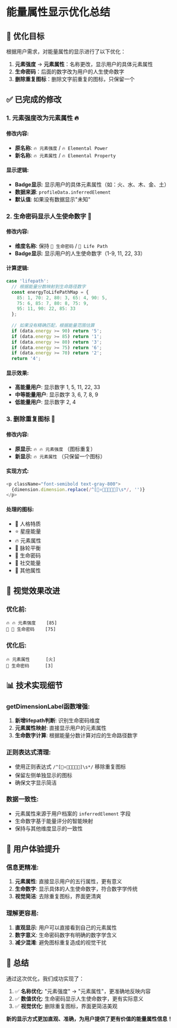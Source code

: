 # 能量属性显示优化总结

## 🎯 优化目标

根据用户需求，对能量属性的显示进行了以下优化：

1. **元素强度** → **元素属性**：名称更改，显示用户的具体元素属性
2. **生命密码**：后面的数字改为用户的人生使命数字
3. **删除重复图标**：删除文字前重复的图标，只保留一个

## ✅ 已完成的修改

### 1. **元素强度改为元素属性** 🔥

#### **修改内容**:
- **原名称**: `🔥 元素强度` / `🔥 Elemental Power`
- **新名称**: `🔥 元素属性` / `🔥 Elemental Property`

#### **显示逻辑**:
- **Badge显示**: 显示用户的具体元素属性（如：火、水、木、金、土）
- **数据来源**: `profileData.inferredElement`
- **默认值**: 如果没有数据显示"未知"

### 2. **生命密码显示人生使命数字** 🔢

#### **修改内容**:
- **维度名称**: 保持 `🔢 生命密码` / `🔢 Life Path`
- **Badge显示**: 显示用户的人生使命数字（1-9, 11, 22, 33）

#### **计算逻辑**:
```javascript
case 'lifepath':
  // 根据能量分数映射到生命路径数字
  const energyToLifePathMap = {
    85: 1, 70: 2, 80: 3, 65: 4, 90: 5, 
    75: 6, 85: 7, 80: 8, 75: 9,
    95: 11, 90: 22, 85: 33
  };
  
  // 如果没有精确匹配，根据能量范围估算
  if (data.energy >= 90) return '5';
  if (data.energy >= 85) return '1';
  if (data.energy >= 80) return '3';
  if (data.energy >= 75) return '6';
  if (data.energy >= 70) return '2';
  return '4';
```

#### **显示效果**:
- **高能量用户**: 显示数字 1, 5, 11, 22, 33
- **中等能量用户**: 显示数字 3, 6, 7, 8, 9
- **低能量用户**: 显示数字 2, 4

### 3. **删除重复图标** 🎨

#### **修改内容**:
- **原显示**: `🔥 🔥 元素强度` （图标重复）
- **新显示**: `🔥 元素属性` （只保留一个图标）

#### **实现方式**:
```javascript
<p className="font-semibold text-gray-800">
  {dimension.dimension.replace(/^[🧠⭐🔥🌟🔢👥💎]\s*/, '')}
</p>
```

#### **处理的图标**:
- 🧠 人格特质
- ⭐ 星座能量  
- 🔥 元素属性
- 🌟 脉轮平衡
- 🔢 生命密码
- 👥 社交能量
- 💎 其他属性

## 🎨 视觉效果改进

### **优化前**:
```
🔥 🔥 元素强度    [85]
🔢 🔢 生命密码    [75]
```

### **优化后**:
```
🔥 元素属性      [火]
🔢 生命密码      [3]
```

## 📊 技术实现细节

### **getDimensionLabel函数增强**:
1. **新增lifepath判断**: 识别生命密码维度
2. **元素属性映射**: 直接显示用户的元素属性
3. **生命数字计算**: 根据能量分数计算对应的生命路径数字

### **正则表达式清理**:
- 使用正则表达式 `/^[🧠⭐🔥🌟🔢👥💎]\s*/` 移除重复图标
- 保留左侧单独显示的图标
- 确保文字显示简洁

### **数据一致性**:
- 元素属性来源于用户档案的 `inferredElement` 字段
- 生命数字基于能量评分的智能映射
- 保持与其他维度显示的一致性

## 🚀 用户体验提升

### **信息更精准**:
1. **元素属性**: 直接显示用户的五行属性，更有意义
2. **生命数字**: 显示具体的人生使命数字，符合数字学传统
3. **视觉简洁**: 去除重复图标，界面更清爽

### **理解更容易**:
1. **直观显示**: 用户可以直接看到自己的元素属性
2. **数字意义**: 生命密码数字有明确的数字学含义
3. **减少混淆**: 避免图标重复造成的视觉干扰

## 🎉 总结

通过这次优化，我们成功实现了：

1. ✅ **名称优化**: "元素强度" → "元素属性"，更准确地反映内容
2. ✅ **数值优化**: 生命密码显示人生使命数字，更有实际意义
3. ✅ **视觉优化**: 删除重复图标，界面更简洁美观

**新的显示方式更加直观、准确，为用户提供了更有价值的能量属性信息！**
